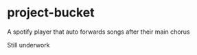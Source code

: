 # project-bucket
A spotify player that auto forwards songs after their main chorus

Still underwork
